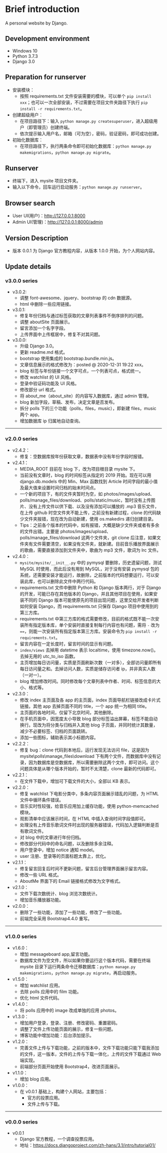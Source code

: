 # Brief introduction

A personal website by Django.

## Development environment

- Windows 10
- Python 3.7.3
- Django 3.0

## Preparation for runserver

- 安装模块：
    - 按照 requirements.txt 文件安装需要的模块，可以单个 `pip install xxx`；也可以一次全部安装，不过需要在项目文件夹路径下执行 `pip install -r requirements.txt`。
- 创建超级用户：
    - 在项目路径下：输入 `python manage.py createsuperuser`，进入超级用户（即管理员）创建终端。
    - 依次提示输入用户名，邮箱（可为空），密码，验证密码，即可成功创建。
- 初始化数据库：
    - 在项目路径下，执行两条命令即可初始化数据库：`python manage.py makemigrations`，`python manage.py migrate`。

## Runserver

- 终端下，进入 mysite 项目文件夹。
- 输入以下命令，回车运行启动服务：`python manage.py runserver`。

## Browser search

- User UI(用户)：http://127.0.0.1:8000
- Admin UI(管理)：http://127.0.0.1:8000/admin

## Version Description

- 版本 0.0.1 为 Django 官方教程内容，从版本 1.0.0 开始，为个人网站内容。

## Update details

### v3.0.0 series

- v3.0.2:
    - 调整 font-awesome、jquery、bootstrap 的 cdn 数据源。
    - html 中删除一些应用链接。
- v3.0.1:
    - 修复年份归档与通过标签获取的文章列表事件不倒序排列的问题。
    - 调整 aboutSite 页面展示。
    - 留言添加一个名字字段。
    - 上传界面中上传框居中，修复不对其问题。
- v3.0.0:
    - 升级 Django 3.0。
    - 更新 readme.md 格式。
    - bootstrap 使用集成的 bootstrap.bundle.min.js。
    - 文章信息展示的格式修改为：posted @ 2020-12-31 19:22 xxx。
    - blog 标签与年份链接一个文字可点，一个列表可点，格式统一。
    - 修改 watchlist 的 UI 风格。
    - 登录中验证码功能及 UI 风格。
    - 修改部分 url 格式。
    - 将 about_me（about_site）的内容写入数据库，通过 admin 管理。
    - blog 新加字段，草稿、发布，决定文章是否发布。
    - 拆分 polls 下的三个功能（polls，files，music），即新建 files，music 两个 app。
    - 增加数据库 ip 归属地自动查询。

---

### v2.0.0 series

- v2.4.2：
    - 修复：空数据库按年份获取文章，数据表中没有年份字段时报错。
- v2.4.1：
    - MEDIA_ROOT 目前在 blog 下，改为项目根目录 mysite 下。
    - 当前没有文章时，blog 的时间标签从指定的 2019 开始。现在可以用 django.db.models 中的 Min、Max 函数找到 Article 时间字段的最小值及最大值来设置时间归档的始末时间点。
    - 一个新的项目下，有的文件夹暂时为空，如 photos/images/upload、polls/manage_files/download、polls/static/music，暂时没有上传图片、没有上传文件以供下载、以及没有添加可以播放的 .mp3 音乐文件，在上传 github 时空文件夹不能上传，之前没有新建过程，clone 的代码缺少文件夹报错，现在改为自动新建，使用 os.makedirs 递归创建目录。
    - Tips：之前各个版本的代码中，如有报错，大概是缺少文件夹或者有多余的文件出错。主要是 photos/images/upload、polls/manage_files/download 这两个文件夹，git clone 后注意，如果文件夹有文件需要清空，如果没有文件夹，就新建。目前音乐播放界面展示的歌曲，需要直接添加到文件夹中，歌曲为 mp3 文件，歌词为 lrc 文件。
- v2.4.0：
    - `mysite/mysite/__init__.py` 中的 pymysql 要删除，历史遗留问题，测试 MySQL 时使用，而此后没有用到 MySQL，对于没有安装 pymysql 包的系统，还需要安装才能运行，故删除，之前版本的代码想要运行，可以安装此库，也可以删除此文件中两行代码。
    - requirements.txt 文件中删除 Python 和 Django 版本两行，对于 Django 的开发，可能已存在其他版本的 Django，并且其他项目在使用，如果安装不同的 Django 版本可能使原先的项目出现问题，这里交给开发者判断如何安装 Django，而 requirements.txt 只保存 Django 项目中使用到的第三方库。
    - requirements.txt 中第三方库的格式需要修改，目前的格式既不能一次安装所有指定版本库，单个安装时直接复制每行内容也有问题，需将 `-` 改为 `==`，则能一次安装所有指定版本第三方库。安装命令为 `pip install -r requirements.txt`。
    - 留言内容在一定长度时，留言时间的显示有问题。
    - `index/views` 去掉用 datetime 表示 localtime，使用 timezone.now()。去掉无用的 utc_to_iso 函数。
    - 主页增加每日访问量，实质是页面刷新次数（一对多），全部访问量即所有每日访问量之和。去掉访问人数，实质是储存访问者 ip，并非真实人数（一对一）。
    - blog 增加修改时间。同时修改每个文章列表中作者、时间、标签信息的大小、格式等。
- v2.3.0：
    - 修改 index 主页面及各 app 的主页面，index 页面导航栏链接改成卡片式链接。其他 app 去掉页面不同的 title，一个 app 统一为相同 title。
    - 主页面的各地时间，仅留下北京时间，其他删除。
    - 在手机页面中，因宽度太小导致 blog 部分标签溢出屏幕，标签不能自动换行。现改为将分类与归档并入其他 blog 子页面，并同时统计其数量，减少不必要标签、归档的页面跳转。
    - 添加一些图标，辅助表示其小标题内容。
- v2.2.2：
    - 修复 bug：clone 代码到本地后，运行发现无法访问 file，这是因为 mysite\polls\manage_files\download 下有两个文件，而数据库中没有记录，因为数据库是空数据库，所以需要删除这两个文件，即可访问。这个问题具体是从哪个版本开始的，暂时不太清楚，clone 最新的代码即可。
- v2.2.1：
    - 在文件下载中，增加可下载文件的大小，全部以 KB 表示。
- v2.2.0：
    - 修复 watchlist 下电影分类中，多条内容页面展示错乱的问题，为 HTML 文件中循环条件错误。
    - 音乐实时性较强，给音乐应用加上缓存功能，使用 python-memcached 模块。
    - 观影清单中应该展示时间，在 HTML 中插入查询时间字段值即可。
    - 处理没有上传音乐歌词文件时出现的服务器错误，代码加入逻辑判断是否有歌词文件。
    - 对 blog 中的文章进行年份归档。
    - 修改部分代码中的命名问题，以及删除多余注释。
    - 用户登录中，增加 notice 通知 model。
    - user 注册、登录等的页面标题太靠上，优化。
- v2.1.1：
    - 修复留言回复后时间不更新问题，留言后台管理界面展示留言内容。
    - 修改一些 URL 格式。
    - AboutMe 界面下的 Email 链接格式修改为文字格式。
- v2.1.0：
    - 文件下载次数统计、blog 浏览次数统计。
    - 增加音乐播放器功能。
- v2.0.0：
    - 删除了一些功能，添加了一些功能，修改了一些功能。
    - 前端完全采用 Bootstrap4.4.0 重写。

---

### v1.0.0 series

- v1.6.0：
    - 增加 messageboard app,留言功能。
    - 数据库文件为空文件，所以如果你要运行这个版本代码，需要在终端 mysite 目录下运行两条命令迁移数据库：`python manage.py makemigrations`，`python manage.py migrate`，再启动服务。
- v1.5.0：
    - 增加 watchlist 应用。
    - 去除 polls 应用中的 film 功能。
    - 优化 html 文件代码。
- v1.4.0：
    - 将 polls 应用中的 image 改成单独的应用 photos。
- v1.3.0：
    - 增加用户登录，登录、注册、修改密码、重置密码。
    - 调整了文件上传功能页面的展示，修复一些问题。
    - 博客功能中增加功能：后台添加提示。
- v1.2.0：
    - 完善文件上传与下载功能，之前的版本中，文件下载功能只能下载我添加的文件，这一版本，文件的上传与下载一体化，上传的文件下载通过 Web 端实现。
    - 前端部分页面开始使用 Bootstrap4，改进页面展示。
- v1.1.0：
    - 增加 blog 应用。
- v1.0.0：
    - 在 v0.0.1 基础上，构建个人网站，主要包括：
        - 官方的投票应用。
        - 文件上传与下载。

---

### v0.0.0 series

- v0.0.1
    - Django 官方教程，一个调查投票应用。
    - 地址：https://docs.djangoproject.com/zh-hans/3.1/intro/tutorial01/
